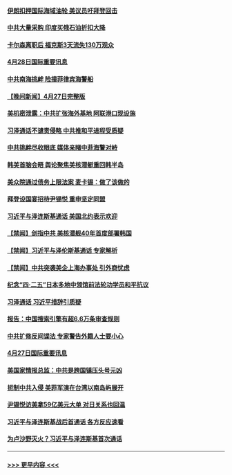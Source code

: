 #### [伊朗扣押国际海域油轮 美议员吁拜登回击](../pages/prog202/a103700850.md?t=04282144) 
#### [中共大量采购 印度买俄石油折扣大降](../pages/prog202/a103700847.md?t=04282144) 
#### [卡尔森离职后 福克斯3天流失130万观众](../pages/prog202/a103700842.md?t=04282144) 
#### [4月28日国际重要讯息](../pages/prog202/a103700835.md?t=04282144) 
#### [中共南海挑衅 险撞菲律宾海警船](../pages/prog202/a103700701.md?t=04282144) 
#### [【晚间新闻】4月27日完整版](../pages/prog202/a103700614.md?t=04282144) 
#### [美机密泄露：中共扩张海外基地 阿联港口现设施](../pages/prog202/a103700604.md?t=04282144) 
#### [习泽通话不谴责侵略 中共推和平进程受质疑](../pages/prog202/a103700523.md?t=04282144) 
#### [中共挑衅尽收眼底 媒体亲睹中菲海警对峙](../pages/prog202/a103700528.md?t=04282144) 
#### [韩美首脑会晤 舆论聚焦美核潜艇重回韩半岛](../pages/prog202/a103700460.md?t=04282144) 
#### [美众院通过债务上限法案 麦卡锡：做了该做的](../pages/prog202/a103700335.md?t=04282144) 
#### [拜登设国宴招待尹锡悦 重申坚定同盟](../pages/prog202/a103700333.md?t=04282144) 
#### [习近平与泽连斯基通话 美国北约表示欢迎](../pages/prog202/a103700332.md?t=04282144) 
#### [【禁闻】剑指中共 美核潜舰40年首度部署韩国](../pages/prog202/a103700281.md?t=04282144) 
#### [【禁闻】习近平与泽伦斯基通话 专家解析](../pages/prog202/a103700280.md?t=04282144) 
#### [【禁闻】中共突袭美企上海办事处 引外商忧虑](../pages/prog202/a103700279.md?t=04282144) 
#### [纪念“四·二五”日本多地中领馆前法轮功学员和平抗议](../pages/prog202/a103700104.md?t=04282144) 
#### [习泽通话 习近平措辞引质疑](../pages/prog202/a103700118.md?t=04282144) 
#### [报告：中国搜索引擎有超6.6万条审查规则](../pages/prog202/a103700111.md?t=04282144) 
#### [中共扩修反间谍法 专家警告外籍人士要小心](../pages/prog202/a103700106.md?t=04282144) 
#### [4月27日国际重要讯息](../pages/prog202/a103700099.md?t=04282144) 
#### [美国家情报总监：中共是跨国镇压头号元凶](../pages/prog202/a103699249.md?t=04282144) 
#### [扼制中共入侵 美菲军演在台湾以南岛屿展开](../pages/prog202/a103700030.md?t=04282144) 
#### [尹锡悦访美拿59亿美元大单 对日关系也回温](../pages/prog202/a103700016.md?t=04282144) 
#### [习近平与泽连斯基战后首通话 各方反应速看](../pages/prog202/a103700014.md?t=04282144) 
#### [为卢沙野灭火？习近平与泽连斯基首次通话](../pages/prog202/a103699974.md?t=04282144) 

----
#### [ >>> 更早内容 <<< ](../indexes/prog202-earlier.md)
